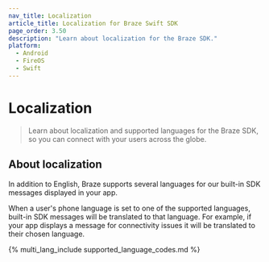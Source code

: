 ```yaml
---
nav_title: Localization
article_title: Localization for Braze Swift SDK
page_order: 3.50
description: "Learn about localization for the Braze SDK."
platform:
  - Android
  - FireOS
  - Swift
---
```


# Localization

> Learn about localization and supported languages for the Braze SDK, so you can connect with your users across the globe.

## About localization

In addition to English, Braze supports several languages for our built-in SDK messages displayed in your app.

When a user's phone language is set to one of the supported languages, built-in SDK messages will be translated to that language. For example, if your app displays a message for connectivity issues it will be translated to their chosen language.

{% multi_lang_include supported_language_codes.md %}
